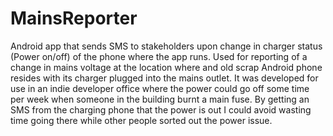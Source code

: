 # MainsReporter
Android app that sends SMS to stakeholders upon change in charger status (Power on/off)
of the phone where the app runs.
Used for reporting of a change in mains voltage at the location where and old scrap Android phone resides
with its charger plugged into the mains outlet.  It was developed for use in an indie developer office
where the power could go off some time per week when someone in the building burnt a main fuse. By getting an SMS from the charging phone that the power is out I could avoid wasting time going there while other people sorted out the power issue.
